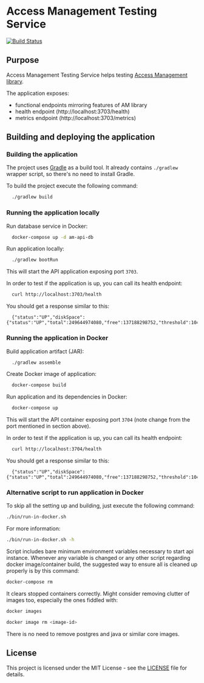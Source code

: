 # Access Management Testing Service

[![Build Status](https://travis-ci.org/hmcts/am-lib.svg?branch=master)](https://travis-ci.org/hmcts/am-lib)

## Purpose

Access Management Testing Service helps testing [Access Management library](am-lib). 

The application exposes:
 - functional endpoints mirroring features of AM library
 - health endpoint (http://localhost:3703/health)
 - metrics endpoint (http://localhost:3703/metrics)

## Building and deploying the application

### Building the application

The project uses [Gradle](https://gradle.org) as a build tool. It already contains
`./gradlew` wrapper script, so there's no need to install Gradle.

To build the project execute the following command:

```bash
  ./gradlew build
```

### Running the application locally

Run database service in Docker:

```bash
  docker-compose up -d am-api-db
```

Run application locally:

```bash
  ./gradlew bootRun
```

This will start the API application exposing port `3703`.

In order to test if the application is up, you can call its health endpoint:

```bash
  curl http://localhost:3703/health
```

You should get a response similar to this:

```
  {"status":"UP","diskSpace":{"status":"UP","total":249644974080,"free":137188298752,"threshold":10485760}}
```

### Running the application in Docker

Build application artifact (JAR):

```bash
  ./gradlew assemble
```

Create Docker image of application:

```bash
  docker-compose build
```

Run application and its dependencies in Docker:

```bash
  docker-compose up
```

This will start the API container exposing port `3704` (note change from the port mentioned in section above).

In order to test if the application is up, you can call its health endpoint:

```bash
  curl http://localhost:3704/health
```

You should get a response similar to this:

```
  {"status":"UP","diskSpace":{"status":"UP","total":249644974080,"free":137188298752,"threshold":10485760}}
```

### Alternative script to run application in Docker

To skip all the setting up and building, just execute the following command:

```bash
./bin/run-in-docker.sh
```

For more information:

```bash
./bin/run-in-docker.sh -h
```

Script includes bare minimum environment variables necessary to start api instance. Whenever any variable is changed or any other script regarding docker image/container build, the suggested way to ensure all is cleaned up properly is by this command:

```bash
docker-compose rm
```

It clears stopped containers correctly. Might consider removing clutter of images too, especially the ones fiddled with:

```bash
docker images

docker image rm <image-id>
```

There is no need to remove postgres and java or similar core images.

## License

This project is licensed under the MIT License - see the [LICENSE](LICENSE.md) file for details.
